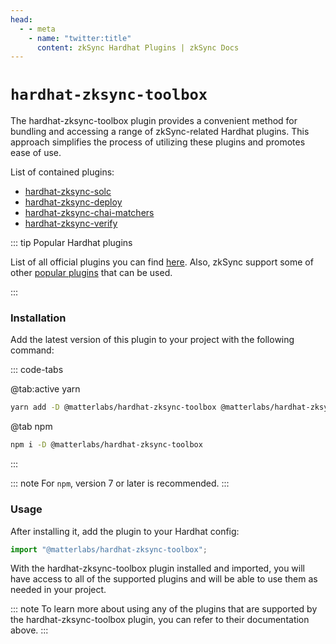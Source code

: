 ```yaml
---
head:
  - - meta
    - name: "twitter:title"
      content: zkSync Hardhat Plugins | zkSync Docs
---
```


# `hardhat-zksync-toolbox`

The hardhat-zksync-toolbox plugin provides a convenient method for bundling and accessing a range of zkSync-related Hardhat plugins. This approach simplifies the process of utilizing these plugins and promotes ease of use.

List of contained plugins:

- [hardhat-zksync-solc](./hardhat-zksync-solc.md)
- [hardhat-zksync-deploy](./hardhat-zksync-deploy.md)
- [hardhat-zksync-chai-matchers](./hardhat-zksync-chai-matchers.md)
- [hardhat-zksync-verify](./hardhat-zksync-verify.md)

::: tip Popular Hardhat plugins

List of all official plugins you can find [here](./getting-started.md/#). Also, zkSync support some of other [popular plugins](./other-plugins.md) that can be used.

:::

### Installation

Add the latest version of this plugin to your project with the following command:

::: code-tabs

@tab:active yarn

```bash
yarn add -D @matterlabs/hardhat-zksync-toolbox @matterlabs/hardhat-zksync-solc @matterlabs/hardhat-zksync-chai-matchers @matterlabs/hardhat-zksync-deploy @matterlabs/hardhat-zksync-verify @nomicfoundation/hardhat-verify @nomiclabs/hardhat-ethers ethers chai zksync-ethers
```

@tab npm

```bash
npm i -D @matterlabs/hardhat-zksync-toolbox
```

:::

::: note
For `npm`, version 7 or later is recommended.
:::

### Usage

After installing it, add the plugin to your Hardhat config:

```javascript
import "@matterlabs/hardhat-zksync-toolbox";
```

With the hardhat-zksync-toolbox plugin installed and imported, you will have access to all of the supported plugins and will be able to use them as needed in your project.

::: note
To learn more about using any of the plugins that are supported by the hardhat-zksync-toolbox plugin, you can refer to their documentation above.
:::
